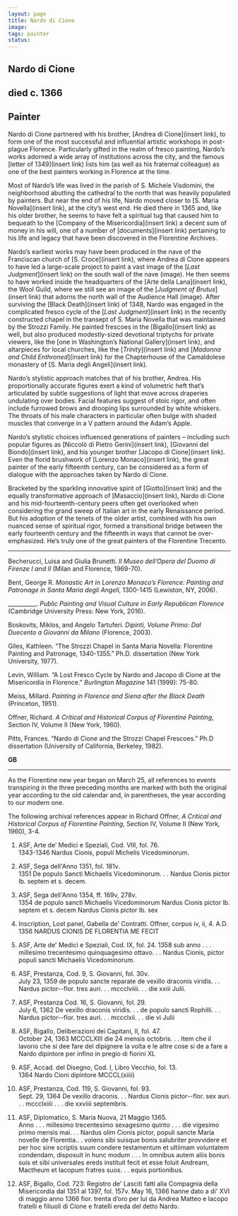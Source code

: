 ```yaml
---
layout: page
title: Nardo di Cione
image:
tags: painter
status:
---
```


## Nardo di Cione
## died c. 1366
## Painter

<!-- more -->

Nardo di Cione partnered with his brother, [Andrea di Cione](insert link), to form one of the most successful and influential artistic workshops in post-plague Florence. Particularly gifted in the realm of fresco painting, Nardo’s works adorned a wide array of institutions across the city, and the famous [letter of 1349](insert link) lists him (as well as his fraternal colleague) as one of the best painters working in Florence at the time.

Most of Nardo’s life was lived in the parish of S. Michele Visdomini, the neighborhood abutting the cathedral to the north that was heavily populated by painters. But near the end of his life, Nardo moved closer to [S. Maria Novella](insert link), at the city’s west end. He died there in 1365 and, like his older brother, he seems to have felt a spiritual tug that caused him to bequeath to the [Company of the Misericordia](insert link) a decent sum of money in his will, one of a number of [documents](insert link) pertaining to his life and legacy that have been discovered in the Florentine Archives.

Nardo’s earliest works may have been produced in the nave of the Franciscan church of [S. Croce](insert link), where Andrea di Cione appears to have led a large-scale project to paint a vast image of the [*Last Judgment*](insert link) on the south wall of the nave (image). He then seems to have worked inside the headquarters of the [Arte della Lana](insert link), the Wool Guild, where we still see an image of the [*Judgment of Brutus*](insert link) that adorns the north wall of the Audience Hall (image). After surviving the [Black Death](insert link) of 1348, Nardo was engaged in the complicated fresco cycle of the [*Last Judgment*](insert link) in the recently constructed chapel in the transept of S. Maria Novella that was maintained by the Strozzi Family. He painted frescoes in the [Bigallo](insert link) as well, but also produced modestly-sized devotional triptychs for private viewers, like the [one in Washington’s National Gallery](insert link), and altarpieces for local churches, like the [*Trinity*](insert link) and [*Madonna and Child Enthroned*](insert link) for the Chapterhouse of the Camaldolese monastery of [S. Maria degli Angeli](insert link).

Nardo’s stylistic approach matches that of his brother, Andrea. His proportionally accurate figures exert a kind of volumetric heft that’s articulated by subtle suggestions of light that move across draperies undulating over bodies. Facial features suggest of stoic rigor, and often include furrowed brows and drooping lips surrounded by white whiskers. The throats of his male characters in particular often bulge with shaded muscles that converge in a V pattern around the Adam’s Apple.

Nardo’s stylistic choices influenced generations of painters – including such popular figures as [Niccolò di Pietro Gerini](insert link), [Giovanni del Biondo](insert link), and his younger brother [Jacopo di Cione](insert link). Even the florid brushwork of [Lorenzo Monaco](insert link), the great painter of the early fifteenth century, can be considered as a form of dialogue with the approaches taken by Nardo di Cione.

Bracketed by the sparkling innovative spirit of [Giotto](insert link) and the equally transformative approach of [Masaccio](insert link), Nardo di Cione and his mid-fourteenth-century peers often get overlooked when considering the grand sweep of Italian art in the early Renaissance period. But his adoption of the tenets of the older artist, combined with his own nuanced sense of spiritual rigor, formed a transitional bridge between the early fourteenth century and the fifteenth in ways that cannot be over-emphasized. He’s truly one of the great painters of the Florentine Trecento.

---

Becherucci, Luisa and Giulia Brunetti. *Il Museo dell’Opera del Duomo di Firenze I and II* (Milan and Florence, 1969-70).

Bent, George R. *Monastic Art in Lorenzo Monaco’s Florence: Painting and Patronage in Santa Maria degli Angeli*, 1300-1415 (Lewiston, NY, 2006).

__________. *Public Painting and Visual Culture in Early Republican Florence* (Cambridge University Press: New York, 2016).

Boskovits, Miklos, and Angelo Tartuferi. *Dipinti, Volume Primo: Dal Duecento a Giovanni da Milano* (Florence, 2003).

Giles, Kathleen. “The Strozzi Chapel in Santa Maria Novella: Florentine Painting and Patronage, 1340-1355.” Ph.D. dissertation (New York University, 1977).

Levin, William. “A Lost Fresco Cycle by Nardo and Jacopo di Cione at the Misericordia in Florence.” *Burlington Magazine* 141 (1999): 75-80.

Meiss, Millard. *Painting in Florence and Siena after the Black Death* (Princeton, 1951).

Offner, Richard. *A Critical and Historical Corpus of Florentine Painting*, Section IV, Volume II (New York, 1960).

Pitts, Frances. “Nardo di Cione and the Strozzi Chapel Frescoes.” Ph.D dissertation (University of California, Berkeley, 1982).

**GB**

---

As the Florentine new year began on March 25, all references to events transpiring in the three preceding months are marked with both the original year according to the old calendar and, in parentheses, the year according to our modern one.

The following archival references appear in Richard Offner, *A Critical and Historical Corpus of Florentine Painting*, Section IV, Volume II (New York, 1960), 3-4.

1. ASF, Arte de’ Medici e Speziali, Cod. VIII, fol. 76.  
1343-1346
Nardus Cionis, populi Michelis Vicedominorum.

2. ASF, Sega dell'Anno 1351, fol. 181v.  
1351
De populo Sancti Michaelis Vicedominorum. . . Nardus Cionis pictor lb. septem et s. decem.

3. ASF, Sega dell'Anno 1354, ff. 169v, 278v.   
1354
de populo sancti Michaelis Vicedominorum
Nardus Cionis pictor lb. septem et s. decem
Nardus Cionis pictor lb. sex

4. Inscription, Lost panel,  Gabella de' Contratti.  Offner, corpus iv, ii, 4.
A.D. 1356 NARDUS CIONIS DE FLORENTIA ME FECIT

5. ASF, Arte de' Medici e Speziali, Cod. IX, fol. 24.
1358
sub anno . . . millesimo trecentesimo quinquagesimo ottavo. . . Nardus Cionis, pictor populi sancti Michaelis Vicedominorum.

6. ASF, Prestanza, Cod. 9, S. Giovanni, fol. 30v.   
July 23, 1359
de populo sancte reparate de vexillo draconis viridis. . . Nardus pictor--flor. tres auri. . . mccclviiii. . . die xxiii Julii.

7. ASF, Prestanza Cod. 16, S. Giovanni, fol. 29.   
July 6, 1362
De vexillo draconis viridis. . . de populo sancti Rophilli. . . Nardus pictor--flor. tres auri. . . mccclxii. . . die vi Julii

8. ASF, Bigallo, Deliberazioni dei Capitani, II, fol. 47.   
October 24, 1363
MCCCLXIII die 24 mensis octobris. . . Item che il lavorio che si dee fare del dipignere la volta e le altre cose si de a fare a Nardo dipintore per infino in pregio di fiorini XL

9. ASF, Accad. del Disegno, Cod. I, Libro Vecchio, fol. 13.    
1364
Nardo Cioni dipintore MCCCL(xiiii)

10. ASF, Prestanza, Cod. 119, S. Giovanni, fol. 93.   
Sept. 29, 1364
De vexillo draconis. . . Nardus Cionis pictor--flor. sex auri. . . mccclxiiii . . . die xxviiii septembris.

11. ASF, Diplomatico, S. Maria Nuova, 21 Maggio 1365.  
Anno . . . millesimo trecentesimo sexagesimo quinto . . . die vigesimo primo mensis mai. . . Nardus olim Cionis pictor, populi sancte Maria novelle de Florentia.. . volens sibi suisque bonis salubriter provvidere et per hoc sine scriptis suum condere testamentum et ultiimam voluntatem condendam, disposuit in hunc modum . . . In omnibus autem aliis bonis suis et sibi universales ereds instituit fecit et esse foluit Andream, Mactheum et Iacopum fratres suos. . . equis portionibus.

12. ASF, Bigallo, Cod. 723: Registro de' Lasciti fatti alla Compagnia della Misericordia dal 1351 al 1397, fol. 157v.
May 16, 1366
hanne dato a di' XVI di maggio anno 1366 fior. trenta d’oro per lui da Andrea Matteo e Iacopo fratelli e filiuoli di Cione e fratelli ereda del detto Nardo.
